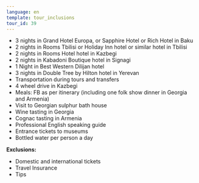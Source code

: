 ```yaml
---
language: en
template: tour_inclusions
tour_id: 39
---
```

*   3 nights in Grand Hotel Europa, or Sapphire Hotel or Rich Hotel in Baku
*   2 nights in Rooms Tbilisi or Holiday Inn hotel or similar hotel in Tbilisi
*   2 nights in Rooms Hotel hotel in Kazbegi
*   2 nights in Kabadoni Boutique hotel in Signagi
*   1 Night in Best Western Dilijan hotel
*   3 nights in Double Tree by Hilton hotel in Yerevan
*   Transportation during tours and transfers
*   4 wheel drive in Kazbegi
*   Meals: FB as per itinerary (including one folk show dinner in Georgia and Armenia)
*   Visit to Georgian sulphur bath house
*   Wine tasting in Georgia
*   Cognac tasting in Armenia
*   Professional English speaking guide
*   Entrance tickets to museums
*   Bottled water per person a day


**Exclusions:**

*   Domestic and international tickets
*   Travel Insurance
*   Tips